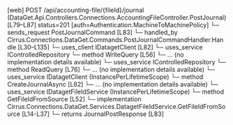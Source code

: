 [web] POST /api/accounting-file/{fileId}/journal  (DataGet.Api.Controllers.Connections.AccountingFileController.PostJournal)  [L79–L87] status=201 [auth=Authentication.MachineToMachinePolicy]
  └─ sends_request PostJournalCommand [L83]
    └─ handled_by Cirrus.Connections.DataGet.Commands.PostJournalCommandHandler.Handle [L30–L135]
      └─ uses_client IDatagetClient [L82]
      └─ uses_service IControlledRepository<SourceAccount>
        └─ method WriteQuery [L56]
          └─ ... (no implementation details available)
      └─ uses_service IControlledRepository<SourceDivision>
        └─ method ReadQuery [L76]
          └─ ... (no implementation details available)
      └─ uses_service IDatagetClient (InstancePerLifetimeScope)
        └─ method CreateJournalAsync [L82]
          └─ ... (no implementation details available)
      └─ uses_service IDatagetFileIdService (InstancePerLifetimeScope)
        └─ method GetFileIdFromSource [L52]
          └─ implementation Cirrus.Connections.DataGet.Services.DatagetFileIdService.GetFileIdFromSource [L14-L37]
  └─ returns JournalPostResponse [L83]

